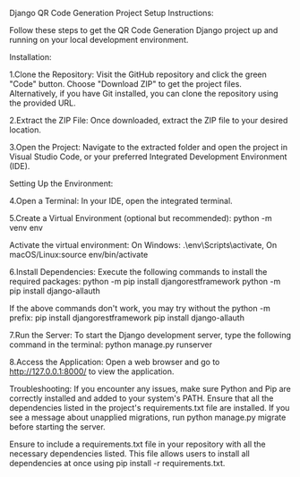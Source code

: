 Django QR Code Generation Project Setup Instructions:

Follow these steps to get the QR Code Generation Django project up and running on your local development environment.

Installation:

1.Clone the Repository: Visit the GitHub repository and click the green "Code" button. Choose "Download ZIP" to get the project files. Alternatively, if you have Git installed, you can clone the repository using the provided URL.

2.Extract the ZIP File: Once downloaded, extract the ZIP file to your desired location.

3.Open the Project: Navigate to the extracted folder and open the project in Visual Studio Code, or your preferred Integrated Development Environment (IDE).

Setting Up the Environment:

4.Open a Terminal: In your IDE, open the integrated terminal.

5.Create a Virtual Environment (optional but recommended): python -m venv env

Activate the virtual environment:
On Windows: .\env\Scripts\activate, On macOS/Linux:source env/bin/activate

6.Install Dependencies: Execute the following commands to install the required packages:
python -m pip install djangorestframework
python -m pip install django-allauth

If the above commands don't work, you may try without the python -m prefix:
pip install djangorestframework
pip install django-allauth

7.Run the Server: To start the Django development server, type the following command in the terminal:
python manage.py runserver

8.Access the Application: Open a web browser and go to http://127.0.0.1:8000/ to view the application.

Troubleshooting:
If you encounter any issues, make sure Python and Pip are correctly installed and added to your system's PATH.
Ensure that all the dependencies listed in the project's requirements.txt file are installed.
If you see a message about unapplied migrations, run python manage.py migrate before starting the server.

Ensure to include a requirements.txt file in your repository with all the necessary dependencies listed. This file allows users to install all dependencies at once using pip install -r requirements.txt.









